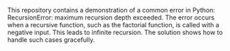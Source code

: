 This repository contains a demonstration of a common error in Python: RecursionError: maximum recursion depth exceeded. The error occurs when a recursive function, such as the factorial function, is called with a negative input. This leads to infinite recursion. The solution shows how to handle such cases gracefully.